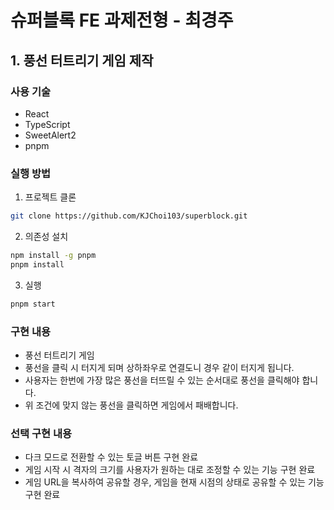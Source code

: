 # 슈퍼블록 FE 과제전형 - 최경주

## 1. 풍선 터트리기 게임 제작

### 사용 기술
- React
- TypeScript
- SweetAlert2
- pnpm

### 실행 방법
1. 프로젝트 클론
```bash
git clone https://github.com/KJChoi103/superblock.git
```

2. 의존성 설치
```bash
npm install -g pnpm
pnpm install
```

3. 실행
```bash
pnpm start
```

### 구현 내용
- 풍선 터트리기 게임
- 풍선을 클릭 시 터지게 되며 상하좌우로 연결도니 경우 같이 터지게 됩니다.
- 사용자는 한번에 가장 많은 풍선을 터뜨릴 수 있는 순서대로 풍선을 클릭해야 합니다.
- 위 조건에 맞지 않는 풍선을 클릭하면 게임에서 패배합니다.

### 선택 구현 내용
- 다크 모드로 전환할 수 있는 토글 버튼 구현 완료
- 게임 시작 시 격자의 크기를 사용자가 원하는 대로 조정할 수 있는 기능 구현 완료
- 게임 URL을 복사하여 공유할 경우, 게임을 현재 시점의 상태로 공유할 수 있는 기능 구현 완료

